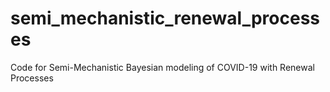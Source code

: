 # semi_mechanistic_renewal_processes
Code for Semi-Mechanistic Bayesian modeling of COVID-19 with Renewal Processes
